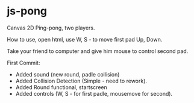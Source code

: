 js-pong
=======

Canvas 2D Ping-pong, two players.

How to use, open html, use W, S - to move first pad Up, Down.

Take your friend to computer and give him mouse to control second pad.

First Commit:

- Added sound (new round, padle collision)
- Added Collision Detection (Simple - need to rework).
- Added Round functional, startscreen
- Added controls (W, S - for first padle, mousemove for second).

